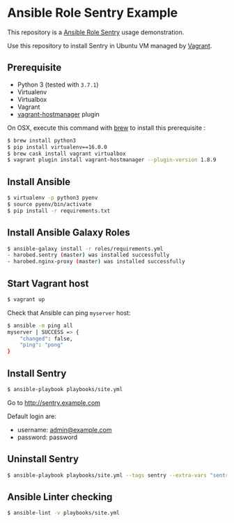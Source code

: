 # Ansible Role Sentry Example

This repository is a [Ansible Role Sentry](https://github.com/harobed/ansible-role-sentry) usage demonstration.

Use this repository to install Sentry in Ubuntu VM managed by [Vagrant](https://www.vagrantup.com/).

## Prerequisite

- Python 3 (tested with `3.7.1`)
- Virtualenv
- Virtualbox
- Vagrant
- [vagrant-hostmanager](https://github.com/devopsgroup-io/vagrant-hostmanager) plugin

On OSX, execute this command with [brew](https://brew.sh/index_fr.html) to install this prerequisite :

```sh
$ brew install python3
$ pip install virtualenv==16.0.0
$ brew cask install vagrant virtualbox
$ vagrant plugin install vagrant-hostmanager --plugin-version 1.8.9
```

## Install Ansible

```sh
$ virtualenv -p python3 pyenv
$ source pyenv/bin/activate
$ pip install -r requirements.txt
```

## Install Ansible Galaxy Roles

```sh
$ ansible-galaxy install -r roles/requirements.yml
- harobed.sentry (master) was installed successfully
- harobed.nginx-proxy (master) was installed successfully
```

## Start Vagrant host

```sh
$ vagrant up
```

Check that Ansible can ping `myserver` host:

```sh
$ ansible -m ping all
myserver | SUCCESS => {
    "changed": false,
    "ping": "pong"
}
```

## Install Sentry

```sh
$ ansible-playbook playbooks/site.yml
```

Go to http://sentry.example.com

Default login are:

- username: admin@example.com
- password: password


## Uninstall Sentry

```sh
$ ansible-playbook playbooks/site.yml --tags sentry --extra-vars "sentry_uninstall=true"
```


## Ansible Linter checking

```sh
$ ansible-lint -v playbooks/site.yml
```
